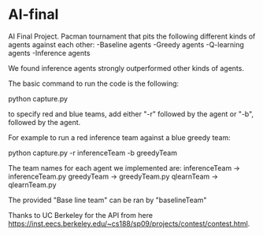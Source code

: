 # AI-final
AI Final Project.  Pacman tournament that pits the following different kinds of agents against each other:
-Baseline agents
-Greedy agents
-Q-learning agents
-Inference agents

We found inference agents strongly outperformed other kinds of agents.

The basic command to run the code is the following:

python capture.py

to specify red and blue teams, add either "-r" followed by the agent or "-b",
followed by the agent.

For example to run a red inference team against a blue greedy team:

python capture.py -r inferenceTeam -b greedyTeam

The team names for each agent we implemented are:
inferenceTeam -> inferenceTeam.py
greedyTeam -> greedyTeam.py
qlearnTeam -> qlearnTeam.py

The provided "Base line team" can be ran by "baselineTeam"

Thanks to UC Berkeley for the API from here https://inst.eecs.berkeley.edu/~cs188/sp09/projects/contest/contest.html.
